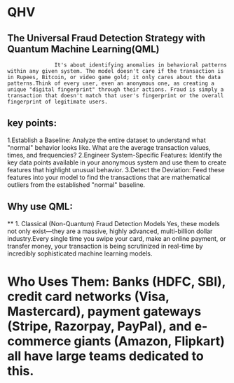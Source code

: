 # QHV
##                             The Universal Fraud Detection Strategy with Quantum Machine Learning(QML)
                   It's about identifying anomalies in behavioral patterns within any given system. The model doesn't care if the transaction is in Rupees, Bitcoin, or video game gold; it only cares about the data patterns.Think of every user, even an anonymous one, as creating a unique "digital fingerprint" through their actions. Fraud is simply a transaction that doesn't match that user's fingerprint or the overall fingerprint of legitimate users.
## key points:
  1.Establish a Baseline: Analyze the entire dataset to understand what "normal" behavior looks like. What are the average transaction values, times, and frequencies?
  2.Engineer System-Specific Features: Identify the key data points available in your anonymous system and use them to create features that highlight unusual behavior.
  3.Detect the Deviation: Feed these features into your model to find the transactions that are mathematical outliers from the established "normal" baseline.
## Why use QML:
  ** 1. Classical (Non-Quantum) Fraud Detection Models
               Yes, these models not only exist—they are a massive, highly advanced, multi-billion dollar industry.Every single time you swipe your card, make an online payment, or transfer money, your transaction is being scrutinized in real-time by incredibly sophisticated machine learning models.
#    Who Uses Them: Banks (HDFC, SBI), credit card networks (Visa, Mastercard), payment gateways (Stripe, Razorpay, PayPal), and e-commerce giants (Amazon, Flipkart) all have large teams dedicated to this.
